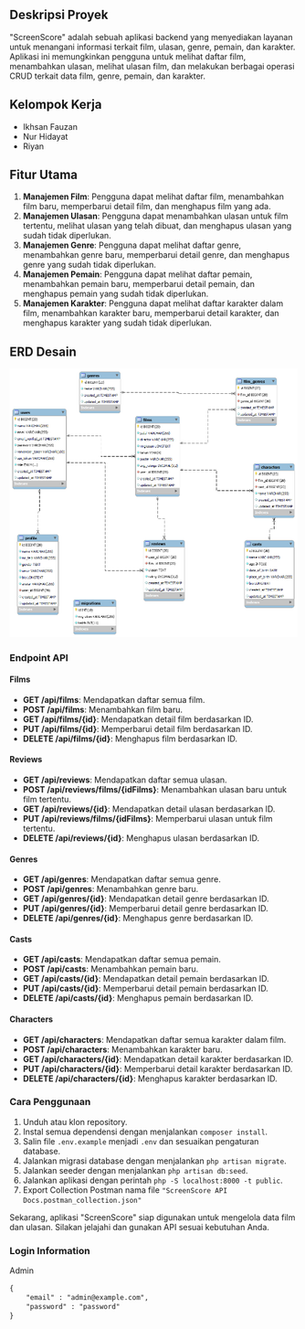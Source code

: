 ## Deskripsi Proyek

"ScreenScore" adalah sebuah aplikasi backend yang menyediakan layanan untuk menangani informasi terkait film, ulasan, genre, pemain, dan karakter. Aplikasi ini memungkinkan pengguna untuk melihat daftar film, menambahkan ulasan, melihat ulasan film, dan melakukan berbagai operasi CRUD terkait data film, genre, pemain, dan karakter.

## Kelompok Kerja
- Ikhsan Fauzan
- Nur Hidayat
- Riyan

## Fitur Utama

1. **Manajemen Film**: Pengguna dapat melihat daftar film, menambahkan film baru, memperbarui detail film, dan menghapus film yang ada.
2. **Manajemen Ulasan**: Pengguna dapat menambahkan ulasan untuk film tertentu, melihat ulasan yang telah dibuat, dan menghapus ulasan yang sudah tidak diperlukan.
3. **Manajemen Genre**: Pengguna dapat melihat daftar genre, menambahkan genre baru, memperbarui detail genre, dan menghapus genre yang sudah tidak diperlukan.
4. **Manajemen Pemain**: Pengguna dapat melihat daftar pemain, menambahkan pemain baru, memperbarui detail pemain, dan menghapus pemain yang sudah tidak diperlukan.
5. **Manajemen Karakter**: Pengguna dapat melihat daftar karakter dalam film, menambahkan karakter baru, memperbarui detail karakter, dan menghapus karakter yang sudah tidak diperlukan.

## ERD Desain

<img src="public/erd/erd-screenscore.png" alt="Desain_ERD_ELibs_Kelompok20">


### Endpoint API

#### Films

- **GET /api/films**: Mendapatkan daftar semua film.
- **POST /api/films**: Menambahkan film baru.
- **GET /api/films/{id}**: Mendapatkan detail film berdasarkan ID.
- **PUT /api/films/{id}**: Memperbarui detail film berdasarkan ID.
- **DELETE /api/films/{id}**: Menghapus film berdasarkan ID.

#### Reviews

- **GET /api/reviews**: Mendapatkan daftar semua ulasan.
- **POST /api/reviews/films/{idFilms}**: Menambahkan ulasan baru untuk film tertentu.
- **GET /api/reviews/{id}**: Mendapatkan detail ulasan berdasarkan ID.
- **PUT /api/reviews/films/{idFilms}**: Memperbarui ulasan untuk film tertentu.
- **DELETE /api/reviews/{id}**: Menghapus ulasan berdasarkan ID.

#### Genres

- **GET /api/genres**: Mendapatkan daftar semua genre.
- **POST /api/genres**: Menambahkan genre baru.
- **GET /api/genres/{id}**: Mendapatkan detail genre berdasarkan ID.
- **PUT /api/genres/{id}**: Memperbarui detail genre berdasarkan ID.
- **DELETE /api/genres/{id}**: Menghapus genre berdasarkan ID.

#### Casts

- **GET /api/casts**: Mendapatkan daftar semua pemain.
- **POST /api/casts**: Menambahkan pemain baru.
- **GET /api/casts/{id}**: Mendapatkan detail pemain berdasarkan ID.
- **PUT /api/casts/{id}**: Memperbarui detail pemain berdasarkan ID.
- **DELETE /api/casts/{id}**: Menghapus pemain berdasarkan ID.

#### Characters

- **GET /api/characters**: Mendapatkan daftar semua karakter dalam film.
- **POST /api/characters**: Menambahkan karakter baru.
- **GET /api/characters/{id}**: Mendapatkan detail karakter berdasarkan ID.
- **PUT /api/characters/{id}**: Memperbarui detail karakter berdasarkan ID.
- **DELETE /api/characters/{id}**: Menghapus karakter berdasarkan ID.

### Cara Penggunaan

1. Unduh atau klon repository.
2. Instal semua dependensi dengan menjalankan `composer install`.
3. Salin file `.env.example` menjadi `.env` dan sesuaikan pengaturan database.
4. Jalankan migrasi database dengan menjalankan `php artisan migrate`.
5. Jalankan seeder dengan menjalankan `php artisan db:seed`.
6. Jalankan aplikasi dengan perintah `php -S localhost:8000 -t public`.
7. Export Collection Postman nama file `"ScreenScore API Docs.postman_collection.json"`

Sekarang, aplikasi "ScreenScore" siap digunakan untuk mengelola data film dan ulasan. Silakan jelajahi dan gunakan API sesuai kebutuhan Anda.

### Login Information 
Admin 
```
{
    "email" : "admin@example.com",
    "password" : "password"
}
```